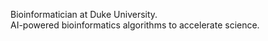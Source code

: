 Bioinformatician at Duke University.   
AI-powered bioinformatics algorithms to accelerate science.   

<!-- 
💡 Building [HEUREKA](https://www.heurekalabs.co)!
💬 R, Python
🤖 LLMs, RAG, Agents, DNNs
🛠️ Docker, Shiny, Keras, TensorFlow, Quarto, AWS 
-->

<!--
<p align="center">
  <img src="https://github-readme-stats.vercel.app/api?username=pcastellanoescuder&show_icons=true" alt="Pol Castellano Github Stats"></img>
</p>

<details>
  <summary><b>📦&nbsp;&nbsp;Packages</b></summary>
  <br/>
  
- [POMA](https://github.com/pcastellanoescuder/POMA): Tools for Omics Data Analysis
- [fobitools](https://github.com/pcastellanoescuder/fobitools): Tools for Manipulating FOBI Ontology
- [ddh](https://github.com/matthewhirschey/ddh): Package containing raw functions to support the Data-Driven Hypothesis (DDH) app
- [lassoloops](https://github.com/pcastellanoescuder/lassoloops): Lasso + Bootstrap methods for predictive modeling

</details>

<details>
  <summary><b>✨&nbsp;&nbsp;Shiny apps</b></summary>
  <br/>

- [POMAShiny](https://github.com/pcastellanoescuder/POMAShiny): Web-based User-friendly Workflow for Metabolomics and Proteomics Data Analysis
- [POMAcounts](https://github.com/pcastellanoescuder/POMAcounts): Web-based Application for Exploratory and Statistical Analysis of Mass Spectrometry Spectral Counts Data
- [Data-Driven Hypothesis](https://www.datadrivenhypothesis.org): DDH is a resource to query 100+ GB of raw biological science data to develop data-driven hypotheses
- [Covid19Explorer](https://github.com/pcastellanoescuder/Covid19Explorer): Shiny Application for Exploring Multivariate COVID-19 Data
- [fobitoolsGUI](https://github.com/pcastellanoescuder/fobitoolsGUI): Web-based Tool for Interacting with FOBI Ontology
- [pum](https://github.com/pcastellanoescuder/pum): Shiny app to visualize Florence Nightingale data in Crimean War
- [Lheuristic](https://github.com/pcastellanoescuder/Lheuristic): A shiny app to select L-shaped correlated genes using a heuristic algorithm

</details>

🔗 &nbsp;**Connect with me**
 
<p align="left">

<a href="https://twitter.com/polcastellano_" target="blank"><img align="center" src="https://raw.githubusercontent.com/rahuldkjain/github-profile-readme-generator/master/src/images/icons/Social/twitter.svg" alt="polcastellano_" height="30" width="40" /></a>
<a href="https://linkedin.com/in/pol-castellano-escuder-50bb10127/" target="blank"><img align="center" src="https://raw.githubusercontent.com/rahuldkjain/github-profile-readme-generator/master/src/images/icons/Social/linked-in-alt.svg" alt="polcastellano_" height="30" width="40" /></a>

-->
